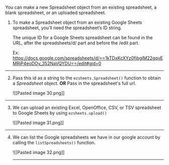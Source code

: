 
You can make a new Spreadsheet object from an existing spreadsheet, a blank spreadsheet, or an uploaded spreadsheet.

1. To make a Spreadsheet object from an existing Google Sheets spreadsheet, you’ll need the spreadsheet’s ID string.

	The unique ID for a Google Sheets spreadsheet can be found in the URL, after the spreadsheets/d/ part and before the /edit part.
	
	Ex: https://docs.google.com/spreadsheets/d/==1kTDxKcXYz0fjbglM22gqvEMRjP4eoDOy_352NaVQYDU==/edit#gid=0

---

2. Pass this id as a string to the `ezsheets.Spreadsheet()` function to obtain a *Spreadsheet* object. **OR** Pass in the spreadsheet's full url.

	![[Pasted image 30.png]]
	
---
	
3. We can upload an existing Excel, OpenOffice, CSV, or TSV spreadsheet to Google Sheets by using `ezsheets.upload()`

	![[Pasted image 31.png]]
	
---
	
4. We can list the Google spreadsheets we have  in our google account by calling the `listSpreadsheets()` function.

	![[Pasted image 32.png]]

	---